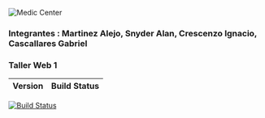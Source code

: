 ![Medic Center](https://github.com/ignacrescenzo/centro-medico/blob/master/src/main/webapp/img/logo3.png)

### Integrantes :  Martinez Alejo, Snyder Alan, Crescenzo Ignacio, Cascallares Gabriel

### Taller Web 1

 | Version | Build Status |
| ------ | ------ |
[![Build Status](https://travis-ci.org/ignacrescenzo/centro-medico.svg?branch=master)](https://travis-ci.org/ignacrescenzo/centro-medico)
